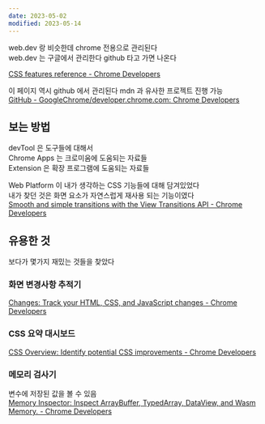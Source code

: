 ```yaml
---
date: 2023-05-02
modified: 2023-05-14
---
```


web.dev 랑 비슷한데 chrome 전용으로 관리된다  
web.dev 는 구글에서 관리한다 github 타고 가면 나온다

[CSS features reference - Chrome Developers](https://developer.chrome.com/docs/devtools/css/reference/)

이 페이지 역시 github 에서 관리된다 mdn 과 유사한 프로젝트 진행 가능  
[GitHub - GoogleChrome/developer.chrome.com: Chrome Developers](https://github.com/GoogleChrome/developer.chrome.com)

## 보는 방법

devTool 은 도구들에 대해서  
Chrome Apps 는 크로미움에 도움되는 자료들  
Extension 은 확장 프로그램에 도움되는 자료들

Web Platform 이 내가 생각하는 CSS 기능들에 대해 담겨있었다  
내가 찾던 것은 화면 요소가 자연스럽게 재사용 되는 기능이였다  
[Smooth and simple transitions with the View Transitions API - Chrome Developers](https://developer.chrome.com/docs/web-platform/view-transitions/)

## 유용한 것

보다가 몇가지 재밌는 것들을 찾았다

### 화면 변경사항 추적기

[Changes: Track your HTML, CSS, and JavaScript changes - Chrome Developers](https://developer.chrome.com/docs/devtools/changes/)

### CSS 요약 대시보드

[CSS Overview: Identify potential CSS improvements - Chrome Developers](https://developer.chrome.com/docs/devtools/css-overview/)

### 메모리 검사기

변수에 저장된 값을 볼 수 있음  
[Memory Inspector: Inspect ArrayBuffer, TypedArray, DataView, and Wasm Memory. - Chrome Developers](https://developer.chrome.com/docs/devtools/memory-inspector/)

